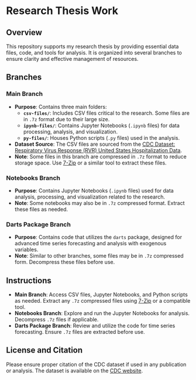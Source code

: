 # Research Thesis Work

## Overview

This repository supports my research thesis by providing essential data files, code, and tools for analysis. It is organized into several branches to ensure clarity and effective management of resources.

## Branches

### Main Branch
- **Purpose**: Contains three main folders:
  - **`csv-files/`**: Includes CSV files critical to the research. Some files are in `.7z` format due to their large size.
  - **`ipynb-files/`**: Contains Jupyter Notebooks (`.ipynb` files) for data processing, analysis, and visualization.
  - **`py-files/`**: Houses Python scripts (`.py` files) used in the analysis.
- **Dataset Source**: The CSV files are sourced from the [CDC Dataset: Respiratory Virus Response (RVR) United States Hospitalization Data](https://data.cdc.gov/Public-Health-Surveillance/Respiratory-Virus-Response-RVR-United-States-Hospi/9t9r-e5a3/about_data).
- **Note**: Some files in this branch are compressed in `.7z` format to reduce storage space. Use [7-Zip](https://www.7-zip.org/) or a similar tool to extract these files.

### Notebooks Branch
- **Purpose**: Contains Jupyter Notebooks (`.ipynb` files) used for data analysis, processing, and visualization related to the research.
- **Note**: Some notebooks may also be in `.7z` compressed format. Extract these files as needed.

### Darts Package Branch
- **Purpose**: Contains code that utilizes the `darts` package, designed for advanced time series forecasting and analysis with exogenous variables.
- **Note**: Similar to other branches, some files may be in `.7z` compressed form. Decompress these files before use.

## Instructions

- **Main Branch**: Access CSV files, Jupyter Notebooks, and Python scripts as needed. Extract any `.7z` compressed files using [7-Zip](https://www.7-zip.org/) or a compatible tool.
- **Notebooks Branch**: Explore and run the Jupyter Notebooks for analysis. Decompress `.7z` files if applicable.
- **Darts Package Branch**: Review and utilize the code for time series forecasting. Ensure `.7z` files are extracted before use.

## License and Citation

Please ensure proper citation of the CDC dataset if used in any publication or analysis. The dataset is available on the [CDC website](https://data.cdc.gov/Public-Health-Surveillance/Respiratory-Virus-Response-RVR-United-States-Hospi/9t9r-e5a3/about_data).

